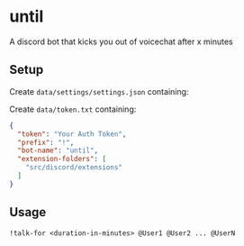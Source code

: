 # until

A discord bot that kicks you out of voicechat after x minutes

## Setup

Create `data/settings/settings.json` containing:

Create `data/token.txt` containing:

```json
{
  "token": "Your Auth Token",
  "prefix": "!",
  "bot-name": "until",
  "extension-folders": [
    "src/discord/extensions"
  ]
}
```

## Usage

```shell
!talk-for <duration-in-minutes> @User1 @User2 ... @UserN
```

